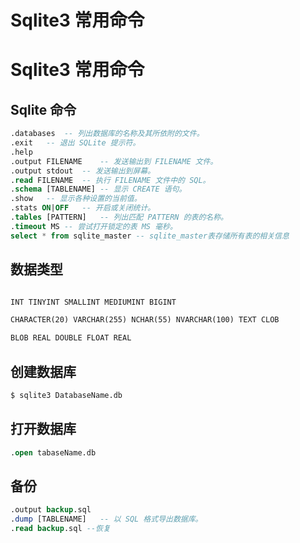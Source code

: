 # Sqlite3 常用命令


# Sqlite3 常用命令

## Sqlite 命令

```sql
.databases	-- 列出数据库的名称及其所依附的文件。
.exit	-- 退出 SQLite 提示符。
.help	
.output FILENAME	-- 发送输出到 FILENAME 文件。
.output stdout	-- 发送输出到屏幕。
.read FILENAME	-- 执行 FILENAME 文件中的 SQL。
.schema [TABLENAME]	-- 显示 CREATE 语句。
.show	-- 显示各种设置的当前值。
.stats ON|OFF	-- 开启或关闭统计。
.tables [PATTERN]	-- 列出匹配 PATTERN 的表的名称。
.timeout MS	-- 尝试打开锁定的表 MS 毫秒。
select * from sqlite_master -- sqlite_master表存储所有表的相关信息
```

## 数据类型
```txt

INT TINYINT SMALLINT MEDIUMINT BIGINT

CHARACTER(20) VARCHAR(255) NCHAR(55) NVARCHAR(100) TEXT CLOB

BLOB REAL DOUBLE FLOAT REAL

```

## 创建数据库
```bash
$ sqlite3 DatabaseName.db
```

## 打开数据库
```sql
.open tabaseName.db
```

## 备份

```sql
.output backup.sql 
.dump [TABLENAME]	-- 以 SQL 格式导出数据库。
.read backup.sql --恢复
```
